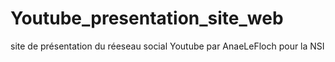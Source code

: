 # Youtube_presentation_site_web
site de présentation du réeseau social Youtube par AnaeLeFloch pour la NSI
